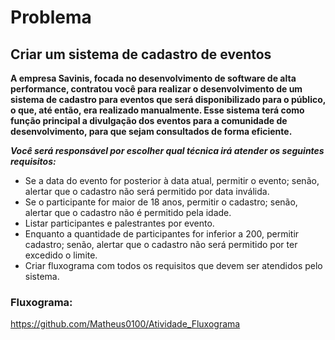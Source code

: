 # Problema

## Criar um sistema de cadastro de eventos

**A empresa Savinis, focada no desenvolvimento de software de alta performance, contratou você para realizar o desenvolvimento de um sistema de cadastro para eventos que será disponibilizado para o público, o que, até então, era realizado manualmente. Esse sistema terá como função principal a divulgação dos eventos para a comunidade de desenvolvimento, para que sejam consultados de forma eficiente.**

***Você será responsável por escolher qual técnica irá atender os seguintes requisitos:***

* Se a data do evento for posterior à data atual, permitir o evento; senão, alertar que o cadastro não será permitido por data inválida.
* Se o participante for maior de 18 anos, permitir o cadastro; senão, alertar que o cadastro não é permitido pela idade.
* Listar participantes e palestrantes por evento.
* Enquanto a quantidade de participantes for inferior a 200, permitir cadastro; senão, alertar que o cadastro não será permitido por ter excedido o limite.
* Criar fluxograma com todos os requisitos que devem ser atendidos pelo sistema.

### Fluxograma:

<https://github.com/Matheus0100/Atividade_Fluxograma>

